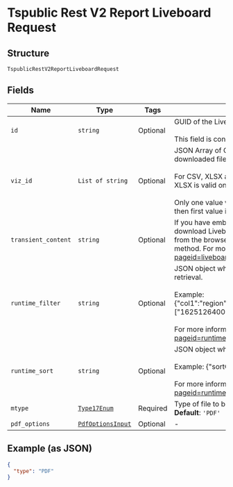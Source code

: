 
# Tspublic Rest V2 Report Liveboard Request

## Structure

`TspublicRestV2ReportLiveboardRequest`

## Fields

| Name | Type | Tags | Description |
|  --- | --- | --- | --- |
| `id` | `string` | Optional | GUID of the Liveboard to download.<br><br>This field is considered only when no input is provided for transientContent field. |
| `viz_id` | `List of string` | Optional | JSON Array of GUIDs of the visualizations in the Liveboard to be included in the downloaded file.<br><br>For CSV, XLSX and PNG file download, visualization id is mandatory. CSV and XLSX is valid only for visualization of type table and PNG is valid for charts.<br><br>Only one value will be accepted for these formats. If multiple values are provided then first value in the array will be considered. |
| `transient_content` | `string` | Optional | If you have embedded ThoughtSpot in your host application, and you want to download Liveboards with unsaved changes as a file, pass the transient content from the browser fetch request, using the getExportRequestForCurrentPinboard method. For more information, see https://developers.thoughtspot.com/docs/?pageid=liveboard-export-api#transient-pinboard. |
| `runtime_filter` | `string` | Optional | JSON object which contains filter condition to filter the data at the time of data retrieval.<br><br>Example: {"col1":"region","op1":"EQ","val1":"northeast","col2":"date","op2":"BET","val2":["1625126400000","1625126400000"]}<br><br>For more information, see https://developers.thoughtspot.com/docs/?pageid=runtime-filters |
| `runtime_sort` | `string` | Optional | JSON object which provides columns to sort the data at the time of data retrieval.<br><br>Example: {"sortCol1":"region","asc1":true,"sortCol2":"date"}<br><br>For more information, see https://developers.thoughtspot.com/docs/?pageid=runtime-filters |
| `mtype` | [`Type17Enum`](../../doc/models/type-17-enum.md) | Required | Type of file to be generated.<br>**Default**: `'PDF'` |
| `pdf_options` | [`PdfOptionsInput`](../../doc/models/pdf-options-input.md) | Optional | - |

## Example (as JSON)

```json
{
  "type": "PDF"
}
```

